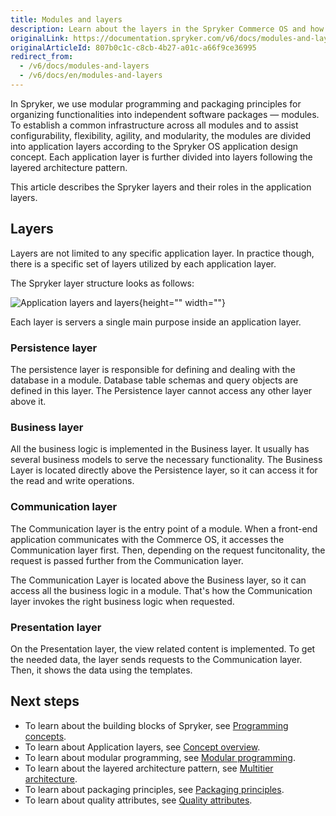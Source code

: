 ```yaml
---
title: Modules and layers
description: Learn about the layers in the Spryker Commerce OS and how they are related with each other.
originalLink: https://documentation.spryker.com/v6/docs/modules-and-layers
originalArticleId: 807b0c1c-c8cb-4b27-a01c-a66f9ce36995
redirect_from:
  - /v6/docs/modules-and-layers
  - /v6/docs/en/modules-and-layers
---
```


In Spryker, we use modular programming and packaging principles for organizing functionalities into independent software packages — modules. 
To establish a common infrastructure across all modules and to assist configurability, flexibility, agility, and modularity, the modules are divided into application layers according to the Spryker OS application design concept. Each application layer is further divided into layers following the layered architecture pattern.

This article describes the Spryker layers and their roles in the application layers.

## Layers

Layers are not limited to any specific application layer. In practice though, there is a specific set of layers utilized by each application layer.

The Spryker layer structure looks as follows:

![Application layers and layers](https://spryker.s3.eu-central-1.amazonaws.com/docs/Developer+Guide/Architecture+Concepts/Modules+and+layers/layers.png){height="" width=""}

Each layer is servers a single main purpose inside an application layer.

### Persistence layer
The persistence layer is responsible for defining and dealing with the database in a module. Database table schemas and query objects are defined in this layer. The Persistence layer cannot access any other layer above it.

### Business layer
All the business logic is implemented in the Business layer. It usually has several business models to serve the necessary functionality. The Business Layer is located directly above the Persistence layer, so it can access it for the read and write operations.

### Communication layer 
The Communication layer is the entry point of a module. When a front-end application communicates with the Commerce OS, it accesses the Communication layer first. Then, depending on the request funcitonality, the request is passed further from the Communication layer.

The Communication Layer is located above the Business layer, so it can access all the business logic in a module. That's how the Communication layer invokes the right business logic when requested.

### Presentation layer 
On the Presentation layer, the view related content is implemented. To get the needed data, the layer sends requests to the Communication layer. Then, it shows the data using the templates.

## Next steps

<!---* To learn how data flows are separated in Spryker Commerce OS, refer to [Commerce OS and frontend apps](https://documentation.spryker.com/v6/docs/commerce-os-and-frontend-apps).-->
* To learn about the building blocks of Spryker, see [Programming concepts](/docs/scos/dev/developer-guides/202009.0/architecture-guide/programming-concepts.html).
* To learn about Application layers, see [Concept overview](/docs/scos/dev/developer-guides/202009.0/architecture-guide/conceptual-overview.html).
* To learn about modular programming, see [Modular programming](https://en.wikipedia.org/wiki/Modular_programming).
* To learn about the layered architecture pattern, see [Multitier architecture](https://en.wikipedia.org/wiki/Multitier_architecture).
* To learn about packaging principles, see [Packaging principles](http://principles-wiki.net/collections:robert_c._martin_s_principle_collection).
* To learn about quality attributes, see [Quality attributes](https://en.wikipedia.org/wiki/List_of_system_quality_attributes).
